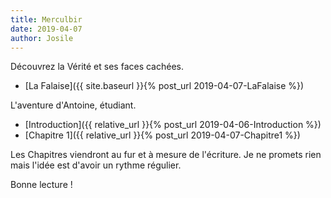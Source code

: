 ```yaml
---
title: Merculbir
date: 2019-04-07
author: Josile
---
```


Découvrez la Vérité et ses faces cachées.

- [La Falaise]({{ site.baseurl }}{% post_url 2019-04-07-LaFalaise %})

L'aventure d'Antoine, étudiant.

- [Introduction]({{ relative_url }}{% post_url 2019-04-06-Introduction %})
- [Chapitre 1]({{ relative_url }}{% post_url 2019-04-07-Chapitre1 %})


Les Chapitres viendront au fur et à mesure de l'écriture.
Je ne promets rien mais l'idée est d'avoir un rythme régulier.

Bonne lecture !
